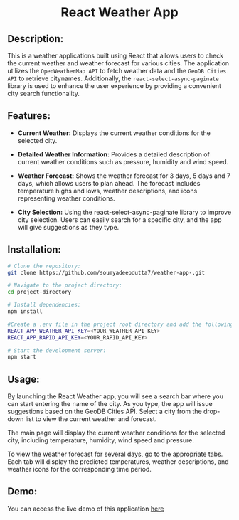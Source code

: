 <h1 align="center">React Weather App</h1>

## Description:

This is a weather applications built using React that allows users to check the current weather and weather forecast for various cities. The application utilizes the `OpenWeatherMap API` to fetch weather data and the `GeoDB Cities API` to retrieve citynames. Additionally, the `react-select-async-paginate` library is used to enhance the user experience by providing a convenient city search functionality.

## Features:

- **Current Weather:** Displays the current weather conditions for the selected city.

- **Detailed Weather Information:** Provides a detailed description of current weather conditions such as pressure, humidity and wind speed.

- **Weather Forecast:** Shows the weather forecast for 3 days, 5 days and 7 days, which allows users to plan ahead. The forecast includes temperature highs and lows, weather descriptions, and icons representing weather conditions.

- **City Selection:** Using the react-select-async-paginate library to improve city selection. Users can easily search for a specific city, and the app will give suggestions as they type.

## Installation:

```bash
# Clone the repository:
git clone https://github.com/soumyadeepdutta7/weather-app-.git

# Navigate to the project directory:
cd project-directory

# Install dependencies:
npm install

#Create a .env file in the project root directory and add the following lines, replacing <YOUR_API_KEY> with your respective API keys:
REACT_APP_WEATHER_API_KEY=<YOUR_WEATHER_API_KEY>
REACT_APP_RAPID_API_KEY=<YOUR_RAPID_API_KEY>

# Start the development server:
npm start
```

## Usage:

By launching the React Weather app, you will see a search bar where you can start entering the name of the city. As you type, the app will issue suggestions based on the GeoDB Cities API. Select a city from the drop-down list to view the current weather and forecast.

The main page will display the current weather conditions for the selected city, including temperature, humidity, wind speed and pressure.

To view the weather forecast for several days, go to the appropriate tabs. Each tab will display the predicted temperatures, weather descriptions, and weather icons for the corresponding time period.

## Demo:

You can access the live demo of this application [here]()

